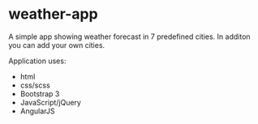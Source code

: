 # weather-app


A simple app showing weather forecast in 7 predefined cities.
In additon you can add your own cities.

Application uses:
+ html
+ css/scss
+ Bootstrap 3
+ JavaScript/jQuery
+ AngularJS
